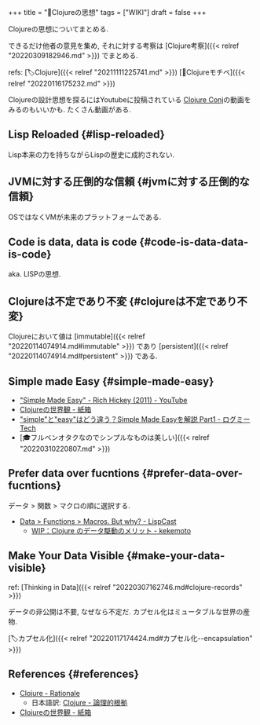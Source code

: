 +++
title = "📝Clojureの思想"
tags = ["WIKI"]
draft = false
+++

Clojureの思想についてまとめる.

できるだけ他者の意見を集め,
それに対する考察は [Clojure考察]({{< relref "20220309182946.md" >}}) でまとめる.

refs: [🏷Clojure]({{< relref "20211111225741.md" >}}) [📝Clojureモチベ]({{< relref "20220116175232.md" >}})

Clojureの設計思想を探るにはYoutubeに投稿されている
[Clojure Conj](https://www.youtube.com/user/ClojureTV)の動画をみるのもいいかも. たくさん動画がある.


## Lisp Reloaded {#lisp-reloaded}

Lisp本来の力を持ちながらLispの歴史に成約されない.


## JVMに対する圧倒的な信頼 {#jvmに対する圧倒的な信頼}

OSではなくVMが未来のプラットフォームである.


## Code is data, data is code {#code-is-data-data-is-code}

aka. LISPの思想.


## Clojureは不定であり不変 {#clojureは不定であり不変}

Clojureにおいて値は [immutable]({{< relref "20220114074914.md#immutable" >}}) であり [persistent]({{< relref "20220114074914.md#persistent" >}}) である.


## Simple made Easy {#simple-made-easy}

-   ["Simple Made Easy" - Rich Hickey (2011) - YouTube](https://www.youtube.com/watch?v=SxdOUGdseq4)
-   [Clojureの世界観 - 紙箱](https://boxofpapers.hatenablog.com/entry/2017/04/10/154333)
-   ["simple"と"easy"はどう違う？Simple Made Easyを解説 Part1 - ログミーTech](https://logmi.jp/tech/articles/321962)
-   [🎓フルベンオタクなのでシンプルなものは美しい]({{< relref "20220310220807.md" >}})


## Prefer data over fucntions {#prefer-data-over-fucntions}

データ &gt; 関数 &gt; マクロの順に選択する.

-   [Data &gt; Functions &gt; Macros. But why? - LispCast](https://lispcast.com/data-functions-macros-why/)
    -   [WIP：Clojure のデータ駆動のメリット - kekemoto](https://scrapbox.io/kekemoto/WIP%EF%BC%9AClojure_%E3%81%AE%E3%83%87%E3%83%BC%E3%82%BF%E9%A7%86%E5%8B%95%E3%81%AE%E3%83%A1%E3%83%AA%E3%83%83%E3%83%88)


## Make Your Data Visible {#make-your-data-visible}

ref: [Thinking in Data]({{< relref "20220307162746.md#clojure-records" >}})

データの非公開は不要, なぜなら不定だ.
カプセル化はミュータブルな世界の産物.

[🏷カプセル化]({{< relref "20220117174424.md#カプセル化--encapsulation" >}})


## References {#references}

-   [Clojure - Rationale](https://clojure.org/about/rationale)
    -   日本語訳: [Clojure - 論理的根拠](https://japan-clojurians.github.io/clojure-site-ja/about/rationale.html)
-   [Clojureの世界観 - 紙箱](https://boxofpapers.hatenablog.com/entry/2017/04/10/154333)
